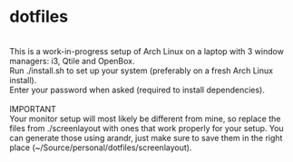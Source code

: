 # dotfiles
<br>
This is a work-in-progress setup of Arch Linux on a laptop with 3 window managers: i3, Qtile and OpenBox.
<br>
Run ./install.sh to set up your system (preferably on a fresh Arch Linux install).
<br>
Enter your password when asked (required to install dependencies).
<br><br>
IMPORTANT<br>
Your monitor setup will most likely be different from mine, so replace the files from ./screenlayout with ones that work properly for your setup. You can generate those using arandr, just make sure to save them in the right place (~/Source/personal/dotfiles/screenlayout).
